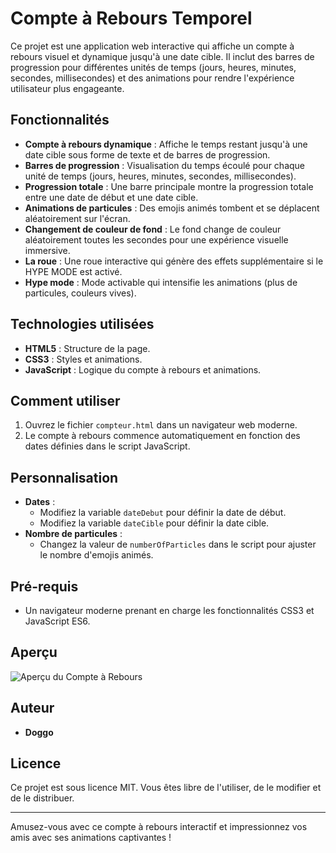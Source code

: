 # Compte à Rebours Temporel

Ce projet est une application web interactive qui affiche un compte à rebours visuel et dynamique jusqu'à une date cible. Il inclut des barres de progression pour différentes unités de temps (jours, heures, minutes, secondes, millisecondes) et des animations pour rendre l'expérience utilisateur plus engageante.

## Fonctionnalités

- **Compte à rebours dynamique** : Affiche le temps restant jusqu'à une date cible sous forme de texte et de barres de progression.
- **Barres de progression** : Visualisation du temps écoulé pour chaque unité de temps (jours, heures, minutes, secondes, millisecondes).
- **Progression totale** : Une barre principale montre la progression totale entre une date de début et une date cible.
- **Animations de particules** : Des emojis animés tombent et se déplacent aléatoirement sur l'écran.
- **Changement de couleur de fond** : Le fond change de couleur aléatoirement toutes les secondes pour une expérience visuelle immersive.
- **La roue** : Une roue interactive qui génère des effets supplémentaire si le HYPE MODE est activé.
- **Hype mode** : Mode activable qui intensifie les animations (plus de particules, couleurs vives).

## Technologies utilisées

- **HTML5** : Structure de la page.
- **CSS3** : Styles et animations.
- **JavaScript** : Logique du compte à rebours et animations.

## Comment utiliser

1. Ouvrez le fichier `compteur.html` dans un navigateur web moderne.
2. Le compte à rebours commence automatiquement en fonction des dates définies dans le script JavaScript.

## Personnalisation

- **Dates** :
  - Modifiez la variable `dateDebut` pour définir la date de début.
  - Modifiez la variable `dateCible` pour définir la date cible.
- **Nombre de particules** :
  - Changez la valeur de `numberOfParticles` dans le script pour ajuster le nombre d'emojis animés.

## Pré-requis

- Un navigateur moderne prenant en charge les fonctionnalités CSS3 et JavaScript ES6.

## Aperçu

![Aperçu du Compte à Rebours](https://i.ibb.co/hxchh7kw/image.png)

## Auteur

- **Doggo**

## Licence

Ce projet est sous licence MIT. Vous êtes libre de l'utiliser, de le modifier et de le distribuer.

---

Amusez-vous avec ce compte à rebours interactif et impressionnez vos amis avec ses animations captivantes !